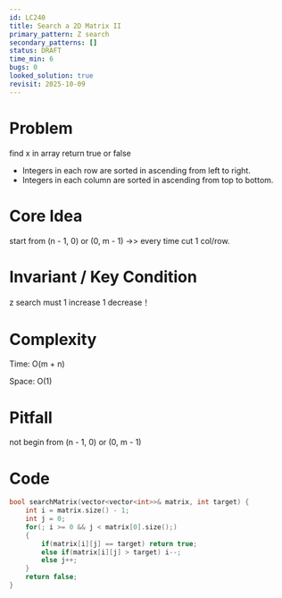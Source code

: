```yaml
---
id: LC240
title: Search a 2D Matrix II
primary_pattern: Z search
secondary_patterns: []
status: DRAFT
time_min: 6
bugs: 0
looked_solution: true
revisit: 2025-10-09
---
```


# Problem

find x in array return true or false

- Integers in each row are sorted in ascending from left to right.
- Integers in each column are sorted in ascending from top to bottom.

# Core Idea

start from (n  - 1, 0) or (0, m - 1) ->> every time cut 1 col/row.

# Invariant / Key Condition

 z search must 1 increase 1 decrease！

# Complexity

Time: O(m + n) 

Space: O(1) 

# Pitfall

not begin from  (n  - 1, 0) or (0, m - 1) 

# Code

```c++
bool searchMatrix(vector<vector<int>>& matrix, int target) {
    int i = matrix.size() - 1;
    int j = 0;
    for(; i >= 0 && j < matrix[0].size();)
    {
        if(matrix[i][j] == target) return true;
        else if(matrix[i][j] > target) i--;
        else j++;
    }
    return false;
}
```
